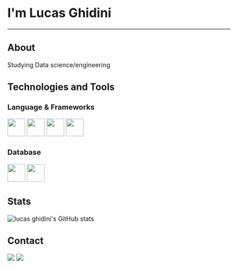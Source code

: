 # I'm Lucas Ghidini
---
## About
Studying Data science/engineering

## Technologies and Tools

### Language & Frameworks
<img src="https://cdn.jsdelivr.net/gh/devicons/devicon@latest/icons/python/python-plain-wordmark.svg" width="40" height="40" /> <img src="https://cdn.jsdelivr.net/gh/devicons/devicon@latest/icons/jupyter/jupyter-original-wordmark.svg" width="40" height="40" /> <img src="https://cdn.jsdelivr.net/gh/devicons/devicon@latest/icons/pandas/pandas-original-wordmark.svg" width="40" height="40" />  <img src="https://cdn.jsdelivr.net/gh/devicons/devicon@latest/icons/matplotlib/matplotlib-original-wordmark.svg" width="40" height="40"/>
### Database
<img src="https://cdn.jsdelivr.net/gh/devicons/devicon@latest/icons/mysql/mysql-original-wordmark.svg" width="40" height="40" /> <img src="https://cdn.jsdelivr.net/gh/devicons/devicon@latest/icons/postgresql/postgresql-original-wordmark.svg" width="40" height="40" />
          
## Stats
![lucas ghidini's GitHub stats](https://github-readme-stats.vercel.app/api?username=lucasghidini&show_icons=true&theme=gruvbox)	

## Contact
<a href = "lucasghidini.ad@gmail.com"><img loading="lazy" src="https://img.shields.io/badge/Gmail-D14836?style=for-the-badge&logo=gmail&logoColor=white" target="_blank"></a>
<a href="https://www.linkedin.com/in/lucas-ghidini-b366b8260/" target="_blank"><img loading="lazy" src="https://img.shields.io/badge/-LinkedIn-%230077B5?style=for-the-badge&logo=linkedin&logoColor=white" target="_blank"></a> 
